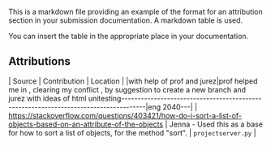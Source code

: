 This is a markdown file providing an example of the format
for an attribution section in your submission documentation. A markdown table is used.

You can insert the table in the appropriate place in your documentation.

## Attributions

| Source                                                                                                                                                                                                                                                                                    | Contribution                                                                          | Location           |
|with help of prof and jurez|prof helped me in , clearing my conflict , by suggestion to create a new branch and jurez with ideas of html unitesting-------------------------------------------------------------------------------------|eng 2040---|
| https://stackoverflow.com/questions/403421/how-do-i-sort-a-list-of-objects-based-on-an-attribute-of-the-objects | Jenna - Used this as a base for how to sort a list of objects, for the method "sort". | `projectserver.py` |
